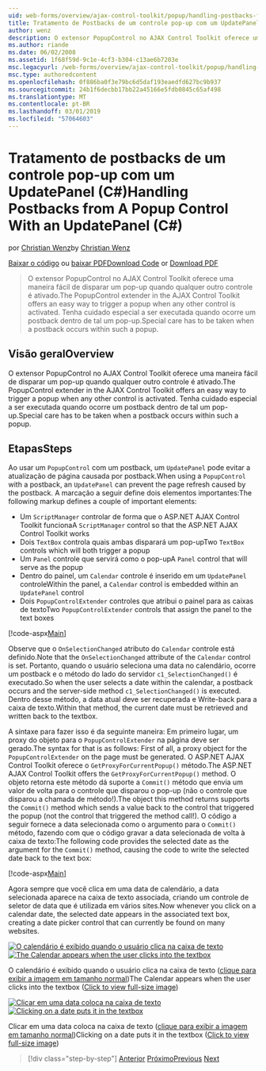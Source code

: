 ```yaml
---
uid: web-forms/overview/ajax-control-toolkit/popup/handling-postbacks-from-a-popup-control-with-an-updatepanel-cs
title: Tratamento de Postbacks de um controle pop-up com um UpdatePanel (c#) | Microsoft Docs
author: wenz
description: O extensor PopupControl no AJAX Control Toolkit oferece uma maneira fácil de disparar um pop-up quando qualquer outro controle é ativado. Tenha cuidado especial a ser executada...
ms.author: riande
ms.date: 06/02/2008
ms.assetid: 1f68f59d-9c1e-4cf3-b304-c13ae6b7203e
msc.legacyurl: /web-forms/overview/ajax-control-toolkit/popup/handling-postbacks-from-a-popup-control-with-an-updatepanel-cs
msc.type: authoredcontent
ms.openlocfilehash: 0f886ba0f3e79bc6d5daf193eaedfd627bc9b937
ms.sourcegitcommit: 24b1f6decbb17bb22a45166e5fdb0845c65af498
ms.translationtype: MT
ms.contentlocale: pt-BR
ms.lasthandoff: 03/01/2019
ms.locfileid: "57064603"
---
```

<a name="handling-postbacks-from-a-popup-control-with-an-updatepanel-c"></a><span data-ttu-id="d3fb8-104">Tratamento de postbacks de um controle pop-up com um UpdatePanel (C#)</span><span class="sxs-lookup"><span data-stu-id="d3fb8-104">Handling Postbacks from A Popup Control With an UpdatePanel (C#)</span></span>
====================
<span data-ttu-id="d3fb8-105">por [Christian Wenz](https://github.com/wenz)</span><span class="sxs-lookup"><span data-stu-id="d3fb8-105">by [Christian Wenz](https://github.com/wenz)</span></span>

<span data-ttu-id="d3fb8-106">[Baixar o código](http://download.microsoft.com/download/9/3/f/93f8daea-bebd-4821-833b-95205389c7d0/PopupControl2.cs.zip) ou [baixar PDF](http://download.microsoft.com/download/2/d/c/2dc10e34-6983-41d4-9c08-f78f5387d32b/popupcontrol2CS.pdf)</span><span class="sxs-lookup"><span data-stu-id="d3fb8-106">[Download Code](http://download.microsoft.com/download/9/3/f/93f8daea-bebd-4821-833b-95205389c7d0/PopupControl2.cs.zip) or [Download PDF](http://download.microsoft.com/download/2/d/c/2dc10e34-6983-41d4-9c08-f78f5387d32b/popupcontrol2CS.pdf)</span></span>

> <span data-ttu-id="d3fb8-107">O extensor PopupControl no AJAX Control Toolkit oferece uma maneira fácil de disparar um pop-up quando qualquer outro controle é ativado.</span><span class="sxs-lookup"><span data-stu-id="d3fb8-107">The PopupControl extender in the AJAX Control Toolkit offers an easy way to trigger a popup when any other control is activated.</span></span> <span data-ttu-id="d3fb8-108">Tenha cuidado especial a ser executada quando ocorre um postback dentro de tal um pop-up.</span><span class="sxs-lookup"><span data-stu-id="d3fb8-108">Special care has to be taken when a postback occurs within such a popup.</span></span>


## <a name="overview"></a><span data-ttu-id="d3fb8-109">Visão geral</span><span class="sxs-lookup"><span data-stu-id="d3fb8-109">Overview</span></span>

<span data-ttu-id="d3fb8-110">O extensor PopupControl no AJAX Control Toolkit oferece uma maneira fácil de disparar um pop-up quando qualquer outro controle é ativado.</span><span class="sxs-lookup"><span data-stu-id="d3fb8-110">The PopupControl extender in the AJAX Control Toolkit offers an easy way to trigger a popup when any other control is activated.</span></span> <span data-ttu-id="d3fb8-111">Tenha cuidado especial a ser executada quando ocorre um postback dentro de tal um pop-up.</span><span class="sxs-lookup"><span data-stu-id="d3fb8-111">Special care has to be taken when a postback occurs within such a popup.</span></span>

## <a name="steps"></a><span data-ttu-id="d3fb8-112">Etapas</span><span class="sxs-lookup"><span data-stu-id="d3fb8-112">Steps</span></span>

<span data-ttu-id="d3fb8-113">Ao usar um `PopupControl` com um postback, um `UpdatePanel` pode evitar a atualização de página causada por postback.</span><span class="sxs-lookup"><span data-stu-id="d3fb8-113">When using a `PopupControl` with a postback, an `UpdatePanel` can prevent the page refresh caused by the postback.</span></span> <span data-ttu-id="d3fb8-114">A marcação a seguir define dois elementos importantes:</span><span class="sxs-lookup"><span data-stu-id="d3fb8-114">The following markup defines a couple of important elements:</span></span>

- <span data-ttu-id="d3fb8-115">Um `ScriptManager` controlar de forma que o ASP.NET AJAX Control Toolkit funciona</span><span class="sxs-lookup"><span data-stu-id="d3fb8-115">A `ScriptManager` control so that the ASP.NET AJAX Control Toolkit works</span></span>
- <span data-ttu-id="d3fb8-116">Dois `TextBox` controla quais ambas disparará um pop-up</span><span class="sxs-lookup"><span data-stu-id="d3fb8-116">Two `TextBox` controls which will both trigger a popup</span></span>
- <span data-ttu-id="d3fb8-117">Um `Panel` controle que servirá como o pop-up</span><span class="sxs-lookup"><span data-stu-id="d3fb8-117">A `Panel` control that will serve as the popup</span></span>
- <span data-ttu-id="d3fb8-118">Dentro do painel, um `Calendar` controle é inserido em um `UpdatePanel` controle</span><span class="sxs-lookup"><span data-stu-id="d3fb8-118">Within the panel, a `Calendar` control is embedded within an `UpdatePanel` control</span></span>
- <span data-ttu-id="d3fb8-119">Dois `PopupControlExtender` controles que atribui o painel para as caixas de texto</span><span class="sxs-lookup"><span data-stu-id="d3fb8-119">Two `PopupControlExtender` controls that assign the panel to the text boxes</span></span>

[!code-aspx[Main](handling-postbacks-from-a-popup-control-with-an-updatepanel-cs/samples/sample1.aspx)]

<span data-ttu-id="d3fb8-120">Observe que o `OnSelectionChanged` atributo do `Calendar` controle está definido.</span><span class="sxs-lookup"><span data-stu-id="d3fb8-120">Note that the `OnSelectionChanged` attribute of the `Calendar` control is set.</span></span> <span data-ttu-id="d3fb8-121">Portanto, quando o usuário seleciona uma data no calendário, ocorre um postback e o método do lado do servidor `c1_SelectionChanged()` é executado.</span><span class="sxs-lookup"><span data-stu-id="d3fb8-121">So when the user selects a date within the calendar, a postback occurs and the server-side method `c1_SelectionChanged()` is executed.</span></span> <span data-ttu-id="d3fb8-122">Dentro desse método, a data atual deve ser recuperada e Write-back para a caixa de texto.</span><span class="sxs-lookup"><span data-stu-id="d3fb8-122">Within that method, the current date must be retrieved and written back to the textbox.</span></span>

<span data-ttu-id="d3fb8-123">A sintaxe para fazer isso é da seguinte maneira: Em primeiro lugar, um proxy do objeto para o `PopupControlExtender` na página deve ser gerado.</span><span class="sxs-lookup"><span data-stu-id="d3fb8-123">The syntax for that is as follows: First of all, a proxy object for the `PopupControlExtender` on the page must be generated.</span></span> <span data-ttu-id="d3fb8-124">O ASP.NET AJAX Control Toolkit oferece o `GetProxyForCurrentPopup()` método.</span><span class="sxs-lookup"><span data-stu-id="d3fb8-124">The ASP.NET AJAX Control Toolkit offers the `GetProxyForCurrentPopup()` method.</span></span> <span data-ttu-id="d3fb8-125">O objeto retorna este método dá suporte a `Commit()` método que envia um valor de volta para o controle que disparou o pop-up (não o controle que disparou a chamada de método!).</span><span class="sxs-lookup"><span data-stu-id="d3fb8-125">The object this method returns supports the `Commit()` method which sends a value back to the control that triggered the popup (not the control that triggered the method call!).</span></span> <span data-ttu-id="d3fb8-126">O código a seguir fornece a data selecionada como o argumento para o `Commit()` método, fazendo com que o código gravar a data selecionada de volta à caixa de texto:</span><span class="sxs-lookup"><span data-stu-id="d3fb8-126">The following code provides the selected date as the argument for the `Commit()` method, causing the code to write the selected date back to the text box:</span></span>

[!code-aspx[Main](handling-postbacks-from-a-popup-control-with-an-updatepanel-cs/samples/sample2.aspx)]

<span data-ttu-id="d3fb8-127">Agora sempre que você clica em uma data de calendário, a data selecionada aparece na caixa de texto associada, criando um controle de seletor de data que é utilizada em vários sites.</span><span class="sxs-lookup"><span data-stu-id="d3fb8-127">Now whenever you click on a calendar date, the selected date appears in the associated text box, creating a date picker control that can currently be found on many websites.</span></span>


<span data-ttu-id="d3fb8-128">[![O calendário é exibido quando o usuário clica na caixa de texto](handling-postbacks-from-a-popup-control-with-an-updatepanel-cs/_static/image2.png)](handling-postbacks-from-a-popup-control-with-an-updatepanel-cs/_static/image1.png)</span><span class="sxs-lookup"><span data-stu-id="d3fb8-128">[![The Calendar appears when the user clicks into the textbox](handling-postbacks-from-a-popup-control-with-an-updatepanel-cs/_static/image2.png)](handling-postbacks-from-a-popup-control-with-an-updatepanel-cs/_static/image1.png)</span></span>

<span data-ttu-id="d3fb8-129">O calendário é exibido quando o usuário clica na caixa de texto ([clique para exibir a imagem em tamanho normal](handling-postbacks-from-a-popup-control-with-an-updatepanel-cs/_static/image3.png))</span><span class="sxs-lookup"><span data-stu-id="d3fb8-129">The Calendar appears when the user clicks into the textbox ([Click to view full-size image](handling-postbacks-from-a-popup-control-with-an-updatepanel-cs/_static/image3.png))</span></span>


<span data-ttu-id="d3fb8-130">[![Clicar em uma data coloca na caixa de texto](handling-postbacks-from-a-popup-control-with-an-updatepanel-cs/_static/image5.png)](handling-postbacks-from-a-popup-control-with-an-updatepanel-cs/_static/image4.png)</span><span class="sxs-lookup"><span data-stu-id="d3fb8-130">[![Clicking on a date puts it in the textbox](handling-postbacks-from-a-popup-control-with-an-updatepanel-cs/_static/image5.png)](handling-postbacks-from-a-popup-control-with-an-updatepanel-cs/_static/image4.png)</span></span>

<span data-ttu-id="d3fb8-131">Clicar em uma data coloca na caixa de texto ([clique para exibir a imagem em tamanho normal](handling-postbacks-from-a-popup-control-with-an-updatepanel-cs/_static/image6.png))</span><span class="sxs-lookup"><span data-stu-id="d3fb8-131">Clicking on a date puts it in the textbox ([Click to view full-size image](handling-postbacks-from-a-popup-control-with-an-updatepanel-cs/_static/image6.png))</span></span>

> [!div class="step-by-step"]
> <span data-ttu-id="d3fb8-132">[Anterior](using-multiple-popup-controls-cs.md)
> [Próximo](handling-postbacks-from-a-popup-control-without-an-updatepanel-cs.md)</span><span class="sxs-lookup"><span data-stu-id="d3fb8-132">[Previous](using-multiple-popup-controls-cs.md)
[Next](handling-postbacks-from-a-popup-control-without-an-updatepanel-cs.md)</span></span>
